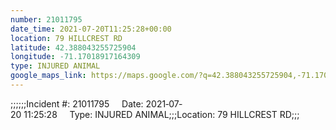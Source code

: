 ```yaml
---
number: 21011795
date_time: 2021-07-20T11:25:28+00:00
location: 79 HILLCREST RD
latitude: 42.388043255725904
longitude: -71.17018917164309
type: INJURED ANIMAL
google_maps_link: https://maps.google.com/?q=42.388043255725904,-71.17018917164309
---
```


;;;;;;Incident #: 21011795     Date: 2021‐07‐20 11:25:28     Type: INJURED ANIMAL;;;Location: 79 HILLCREST RD;;;
